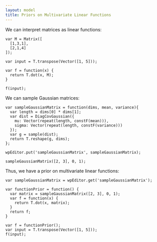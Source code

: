 ```yaml
---
layout: model
title: Priors on Multivariate Linear Functions
---
```


We can interpret matrices as linear functions:

~~~~
var M = Matrix([
  [1,3,1],
  [2,1,4]
]);

var input = T.transpose(Vector([1, 5]));

var f = function(x) {
  return T.dot(x, M);
}

f(input);
~~~~

We can sample Gaussian matrices:

~~~~
var sampleGaussianMatrix = function(dims, mean, variance){
  var length = dims[0] * dims[1];
  var dist = DiagCovGaussian({
    mu: Vector(repeat(length, constF(mean))),
    sigma: Vector(repeat(length, constF(variance)))
  });
  var g = sample(dist);
  return T.reshape(g, dims);
};

wpEditor.put('sampleGaussianMatrix', sampleGaussianMatrix);

sampleGaussianMatrix([2, 3], 0, 1);
~~~~

Thus, we have a prior on multivariate linear functions:

~~~~
var sampleGaussianMatrix = wpEditor.get('sampleGaussianMatrix');

var functionPrior = function() {
  var matrix = sampleGaussianMatrix([2, 3], 0, 1);
  var f = function(x) {
    return T.dot(x, matrix);
  }
  return f;
}

var f = functionPrior();
var input = T.transpose(Vector([1, 5]));
f(input);
~~~~